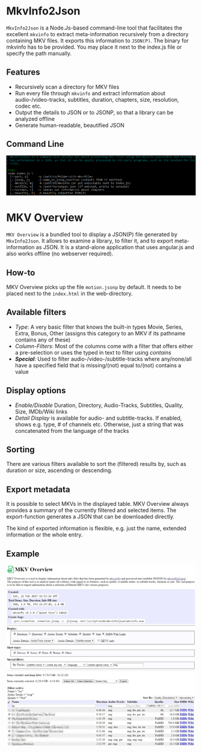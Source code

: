 # MkvInfo2Json
`MkvInfo2Json` is a Node.Js-based command-line tool that facilitates the excellent `mkvinfo` to extract meta-information recursively from a directory containing MKV files. It exports this information to `JSON(P)`. The binary for mkvinfo has to be provided. You may place it next to the index.js file or specify the path manually.

## Features
* Recursively scan a directory for MKV files
* Run every file through `mkvinfo` and extract information about audio-/video-tracks, subtitles, duration, chapters, size, resolution, codec etc.
* Output the details to JSON or to JSONP, so that a library can be analyzed offline
* Generate human-readable, beautified JSON

## Command Line
![](cmdline.png)

# MKV Overview
`MKV Overview` is a bundled tool to display a JSON(P) file generated by `MkvInfo2Json`. It allows to examine a library, to filter it, and to export meta-information as JSON. It is a stand-alone application that uses angular.js and also works offline (no webserver required).

## How-to
MKV Overview picks up the file `motion.jsonp` by default. It needs to be placed next to the `index.html` in the web-directory.

## Available filters
* *Type*: A very basic filter that knows the built-in types Movie, Series, Extra, Bonus, Other (assigns this category to an MKV if its pathname contains any of these)
* *Column-Filters*: Most of the columns come with a filter that offers either a pre-selection or uses the typed in text to filter using *contains*
* ***Special***: Used to filter audio-/video-/subtitle-tracks where any/none/all have a specified field that is missing/(not) equal to/(not) contains a value

## Display options
* *Enable/Disable* Duration, Directory, Audio-Tracks, Subtitles, Quality, Size, IMDb/Wiki links
* *Detail Display* is available for audio- and subtitle-tracks. If enabled, shows e.g. type, # of channels etc. Otherwise, just a string that was concatenated from the language of the tracks

## Sorting
There are various filters available to sort the (filtered) results by, such as duration or size, ascending or descending.

## Export metadata
It is possible to select MKVs in the displayed table. MKV Overview always provides a summary of the currently filtered and selected items. The export-function generates a JSON that can be downloaded directly.

The kind of exported information is flexible, e.g. just the name, extended information or the whole entry.

## Example
![](web/example.jpg)